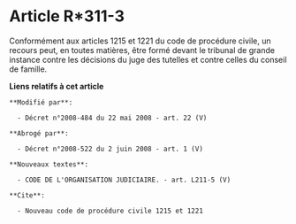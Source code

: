 # Article R*311-3

Conformément aux articles 1215 et 1221 du    code de procédure civile, un recours peut, en toutes matières, être formé devant
le tribunal de grande instance contre les décisions du juge des tutelles et contre celles du conseil de famille.

**Liens relatifs à cet article**

	**Modifié par**:

	  - Décret n°2008-484 du 22 mai 2008 - art. 22 (V)

	**Abrogé par**:

	  - Décret n°2008-522 du 2 juin 2008 - art. 1 (V)

	**Nouveaux textes**:

	  - CODE DE L'ORGANISATION JUDICIAIRE. - art. L211-5 (V)

	**Cite**:

	  - Nouveau code de procédure civile 1215 et 1221
